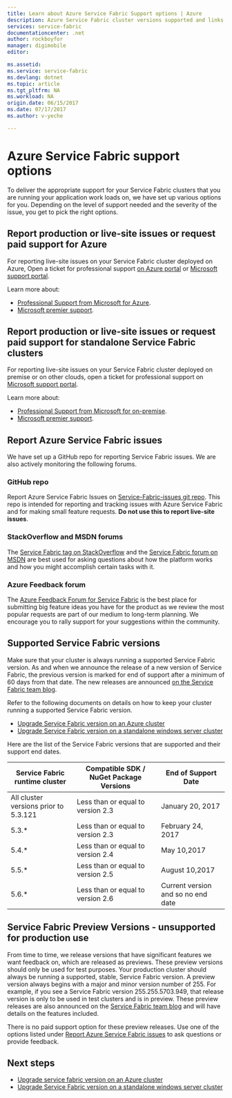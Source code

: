 ```yaml
---
title: Learn about Azure Service Fabric Support options | Azure
description: Azure Service Fabric cluster versions supported and links to file support tickets
services: service-fabric
documentationcenter: .net
author: rockboyfor
manager: digimobile
editor: 

ms.assetid: 
ms.service: service-fabric
ms.devlang: dotnet
ms.topic: article
ms.tgt_pltfrm: NA
ms.workload: NA
origin.date: 06/15/2017
ms.date: 07/17/2017
ms.author: v-yeche

---
```

# Azure Service Fabric support options

To deliver the appropriate support for your Service Fabric clusters that you are running your application work loads on, we have set up various options for you. Depending on the level of support needed and the severity of the issue, you get to pick the right options. 

<a id="getlivesitesupportonazure"></a>

## Report production or live-site issues or request paid support for Azure

For reporting live-site issues on your Service Fabric cluster deployed on Azure, Open a ticket for professional support [on Azure portal](https://www.azure.cn/support/support-ticket-form)
or [Microsoft support portal](http://support.microsoft.com/oas/default.aspx?prid=16146).

Learn more about:

- [Professional Support from Microsoft for Azure](https://www.azure.cn/support/plans/?b=16.44).
- [Microsoft premier support](https://support.microsoft.com/premier).

<a id="getlivesitesupportonprem"></a>

## Report production or live-site issues or request paid support for standalone Service Fabric clusters

For reporting live-site issues on your Service Fabric cluster deployed on premise or on other clouds, open a ticket for professional support on [Microsoft support portal](http://support.microsoft.com/oas/default.aspx?prid=16146).

Learn more about:

- [Professional Support from Microsoft for on-premise](https://support.microsoft.com/gp/offerprophone?wa=wsignin1.0).
- [Microsoft premier support](https://support.microsoft.com/premier).

<a id="getsupportonissues"></a>

## Report Azure Service Fabric issues

We have set up a GitHub repo for reporting Service Fabric issues.  We are also actively monitoring the following forums.

### GitHub repo

Report Azure Service Fabric Issues on [Service-Fabric-issues git repo](https://github.com/Azure/service-fabric-issues). This repo is intended for reporting and tracking issues with Azure Service Fabric and for making small feature requests. **Do not use this to report live-site issues**.

### StackOverflow and MSDN forums

The [Service Fabric tag on StackOverflow][stackoverflow] and the [Service Fabric forum on MSDN][msdn-forum] are best used for asking questions about how the platform works and how you might accomplish certain tasks with it.

### Azure Feedback forum

The [Azure Feedback Forum for Service Fabric][uservoice-forum] is the best place for submitting big feature ideas you have for the product as we review the most popular requests are part of our medium to long-term planning. We encourage you to rally support for your suggestions within the community.

<a id="releasesuport"></a>

## Supported Service Fabric versions

Make sure that your cluster is always running a supported Service Fabric version. As and when we announce the release of a new version of Service Fabric, the previous version is marked for end of support after a minimum of 60 days from that date. The new releases are announced [on the Service Fabric team blog](https://blogs.msdn.microsoft.com/azureservicefabric/).

Refer to the following documents on details on how to keep your cluster running a supported Service Fabric version.

- [Upgrade Service Fabric version on an Azure cluster ](service-fabric-cluster-upgrade.md)
- [Upgrade Service Fabric version on a standalone windows server cluster ](service-fabric-cluster-upgrade-windows-server.md)

Here are the list of the Service Fabric versions that are supported and their support end dates.

| **Service Fabric runtime cluster** | **Compatible SDK / NuGet Package Versions** | **End of Support Date** |
| --- | --- | --- |
| All cluster versions prior to 5.3.121 |Less than or equal to version  2.3 |January 20, 2017 |
| 5.3.* |Less than or equal to version  2.3 |February 24, 2017 |
| 5.4.* |Less than or equal to version  2.4 |May 10,2017     |
| 5.5.* |Less than or equal to version  2.5 |August 10,2017    |
| 5.6.* |Less than or equal to version  2.6 |Current version and so no end date

<a id="previewversion"></a>

## Service Fabric Preview Versions - unsupported for production use

From time to time, we release versions that have significant features we want feedback on, which are released as previews. These preview versions should only be used for test purposes. Your production cluster should always be running a supported, stable, Service Fabric version. A preview version always begins with a major and minor version number of 255. For example, if you see a Service Fabric version 255.255.5703.949, that release version is only to be used in test clusters and is in preview. These preview releases are also announced on the [Service Fabric team blog](https://blogs.msdn.microsoft.com/azureservicefabric) and will have details on the features included.

There is no paid support option for these preview releases. Use one of the options listed under [Report Azure Service Fabric issues](/service-fabric/service-fabric-support#report-azure-service-fabric-issues) to ask questions or provide feedback.

## Next steps

- [Upgrade service fabric version on an Azure cluster ](service-fabric-cluster-upgrade.md)
- [Upgrade Service Fabric version on a standalone windows server cluster ](service-fabric-cluster-upgrade-windows-server.md)

<!--references-->
[msdn-forum]: https://social.msdn.microsoft.com/Forums/en-US/home?forum=AzureServiceFabric
[stackoverflow]: http://stackoverflow.com/questions/tagged/azure-service-fabric
[uservoice-forum]: https://feedback.azure.com/forums/293901-service-fabric
[acom-docs]: http://aka.ms/servicefabricdocs
[sample-repos]: http://aka.ms/servicefabricsamples